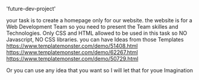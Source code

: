 'future-dev-project'

your task is to create a homepage only for our website.
the website is for a Web Development Team so you need to present the Team skilles and Technologies.
Only CSS and HTML allowed to be used in this task so NO Javascript, NO CSS libraries.
you can have Ideas from those Templates
https://www.templatemonster.com/demo/51408.html https://www.templatemonster.com/demo/62267.html https://www.templatemonster.com/demo/50729.html

Or you can use any idea that you want so I will let that for youe Imagination
